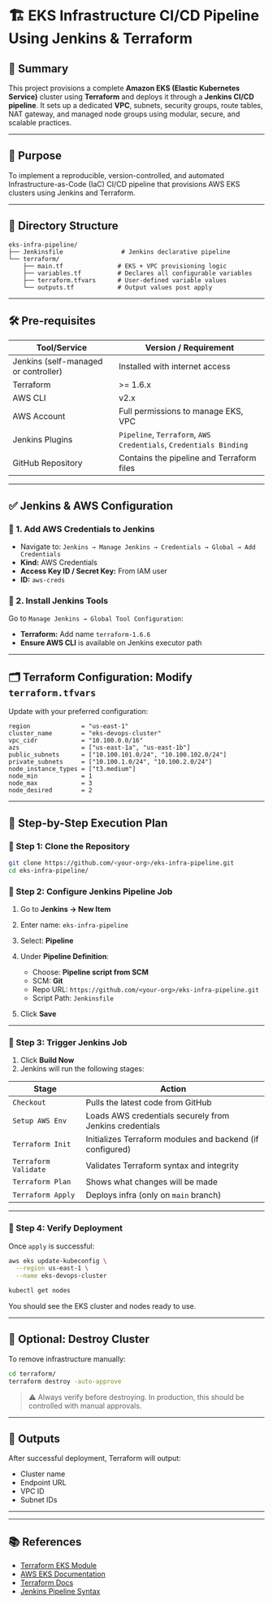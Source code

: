 # 🏗️ EKS Infrastructure CI/CD Pipeline Using Jenkins & Terraform

## 📘 Summary

This project provisions a complete **Amazon EKS (Elastic Kubernetes Service)** cluster using **Terraform** and deploys it through a **Jenkins CI/CD pipeline**. It sets up a dedicated **VPC**, subnets, security groups, route tables, NAT gateway, and managed node groups using modular, secure, and scalable practices.

---

## 🎯 Purpose

To implement a reproducible, version-controlled, and automated Infrastructure-as-Code (IaC) CI/CD pipeline that provisions AWS EKS clusters using Jenkins and Terraform.

---

## 📁 Directory Structure

```
eks-infra-pipeline/
├── Jenkinsfile                # Jenkins declarative pipeline
└── terraform/
    ├── main.tf               # EKS + VPC provisioning logic
    ├── variables.tf          # Declares all configurable variables
    ├── terraform.tfvars      # User-defined variable values
    └── outputs.tf            # Output values post apply
```

---

## 🛠️ Pre-requisites

| Tool/Service                         | Version / Requirement                                             |
| ------------------------------------ | ----------------------------------------------------------------- |
| Jenkins (self-managed or controller) | Installed with internet access                                    |
| Terraform                            | >= 1.6.x                                                          |
| AWS CLI                              | v2.x                                                              |
| AWS Account                          | Full permissions to manage EKS, VPC                               |
| Jenkins Plugins                      | `Pipeline`, `Terraform`, `AWS Credentials`, `Credentials Binding` |
| GitHub Repository                    | Contains the pipeline and Terraform files                         |

---

## ✅ Jenkins & AWS Configuration

### 🔐 1. Add AWS Credentials to Jenkins

* Navigate to: `Jenkins → Manage Jenkins → Credentials → Global → Add Credentials`
* **Kind:** AWS Credentials
* **Access Key ID / Secret Key:** From IAM user
* **ID:** `aws-creds`

### 🧰 2. Install Jenkins Tools

Go to `Manage Jenkins → Global Tool Configuration`:

* **Terraform:** Add name `terraform-1.6.6`
* **Ensure AWS CLI** is available on Jenkins executor path

---

## 🗂️ Terraform Configuration: Modify `terraform.tfvars`

Update with your preferred configuration:

```hcl
region              = "us-east-1"
cluster_name        = "eks-devops-cluster"
vpc_cidr            = "10.100.0.0/16"
azs                 = ["us-east-1a", "us-east-1b"]
public_subnets      = ["10.100.101.0/24", "10.100.102.0/24"]
private_subnets     = ["10.100.1.0/24", "10.100.2.0/24"]
node_instance_types = ["t3.medium"]
node_min            = 1
node_max            = 3
node_desired        = 2
```

---

## 🚀 Step-by-Step Execution Plan

### 🔹 Step 1: Clone the Repository

```bash
git clone https://github.com/<your-org>/eks-infra-pipeline.git
cd eks-infra-pipeline/
```

### 🔹 Step 2: Configure Jenkins Pipeline Job

1. Go to **Jenkins → New Item**
2. Enter name: `eks-infra-pipeline`
3. Select: **Pipeline**
4. Under **Pipeline Definition**:

   * Choose: **Pipeline script from SCM**
   * SCM: **Git**
   * Repo URL: `https://github.com/<your-org>/eks-infra-pipeline.git`
   * Script Path: `Jenkinsfile`
5. Click **Save**

---

### 🔹 Step 3: Trigger Jenkins Job

1. Click **Build Now**
2. Jenkins will run the following stages:

| Stage                | Action                                                    |
| -------------------- | --------------------------------------------------------- |
| `Checkout`           | Pulls the latest code from GitHub                         |
| `Setup AWS Env`      | Loads AWS credentials securely from Jenkins credentials   |
| `Terraform Init`     | Initializes Terraform modules and backend (if configured) |
| `Terraform Validate` | Validates Terraform syntax and integrity                  |
| `Terraform Plan`     | Shows what changes will be made                           |
| `Terraform Apply`    | Deploys infra (only on `main` branch)                     |

---

### 🔹 Step 4: Verify Deployment

Once `apply` is successful:

```bash
aws eks update-kubeconfig \
  --region us-east-1 \
  --name eks-devops-cluster

kubectl get nodes
```

You should see the EKS cluster and nodes ready to use.

---

## 🧹 Optional: Destroy Cluster

To remove infrastructure manually:

```bash
cd terraform/
terraform destroy -auto-approve
```

> ⚠️ Always verify before destroying. In production, this should be controlled with manual approvals.

---

## 🧾 Outputs

After successful deployment, Terraform will output:

* Cluster name
* Endpoint URL
* VPC ID
* Subnet IDs

---






---

## 📚 References

* [Terraform EKS Module](https://github.com/terraform-aws-modules/terraform-aws-eks)
* [AWS EKS Documentation](https://docs.aws.amazon.com/eks/)
* [Terraform Docs](https://www.terraform.io/docs)
* [Jenkins Pipeline Syntax](https://www.jenkins.io/doc/book/pipeline/syntax/)



